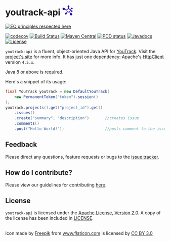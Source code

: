 # youtrack-api ![icon](/src/site/resources/images/icon_32.png)
[![EO principles respected here](http://www.elegantobjects.org/badge.svg)](http://www.elegantobjects.org)

[![codecov](https://codecov.io/gh/llorllale/youtrack-api/branch/master/graph/badge.svg)](https://codecov.io/gh/llorllale/youtrack-api)
[![Build Status](https://travis-ci.org/llorllale/youtrack-api.svg?branch=master)](https://travis-ci.org/llorllale/youtrack-api)
[![Maven Central](https://maven-badges.herokuapp.com/maven-central/org.llorllale/youtrack-api/badge.svg)](https://maven-badges.herokuapp.com/maven-central/org.llorllale/youtrack-api)
[![PDD status](http://www.0pdd.com/svg?name=llorllale/youtrack-api)](http://www.0pdd.com/p?name=llorllale/youtrack-api)
[![Javadocs](http://javadoc.io/badge/org.llorllale/youtrack-api.svg?color=blue)](http://javadoc.io/doc/org.llorllale/youtrack-api)
[![License](https://img.shields.io/badge/License-Apache%202.0-blue.svg)](https://llorllale.github.io/youtrack-api/license.html)

`youtrack-api` is a fluent, object-oriented Java API for [YouTrack](https://www.jetbrains.com/youtrack/). Visit the [project's site](https://llorllale.github.io/youtrack-api) for more info. It has just one dependency: Apache's [HttpClient](https://mvnrepository.com/artifact/org.apache.httpcomponents/httpclient) version `4.5.x`.

Java 8 or above is required.

Here's a snippet of its usage:

```java
final YouTrack youtrack = new DefaultYouTrack(
    new PermanentToken("token").session()
);
youtrack.projects().get("project_id").get()
    .issues()
    .create("summary", "description")       //creates issue
    .comments()
    .post("Hello World!");                  //posts comment to the issue
```

## Feedback
Please direct any questions, feature requests or bugs to the [issue tracker](https://github.com/llorllale/youtrack-api/issues/).

## How do I contribute?
Please view our guidelines for contributing [here](./CONTRIBUTING.md).

## License
`youtrack-api` is licensed under the [Apache License, Version 2.0](http://www.apache.org/licenses/LICENSE-2.0). A copy of the license has been included
in [LICENSE](./LICENSE).

<br/>

<div>Icon made by <a href="http://www.freepik.com" title="Freepik">Freepik</a> from <a href="https://www.flaticon.com/" title="Flaticon">www.flaticon.com</a> is licensed by <a href="http://creativecommons.org/licenses/by/3.0/" title="Creative Commons BY 3.0" target="_blank">CC BY 3.0</a></div>

